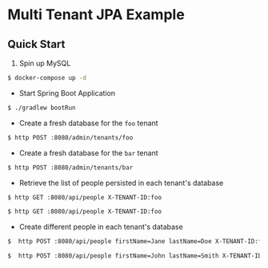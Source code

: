 # Multi Tenant JPA Example

## Quick Start
1. Spin up MySQL
```bash
$ docker-compose up -d
```
* Start Spring Boot Application
```bash
$ ./gradlew bootRun
```
* Create a fresh database for the `foo` tenant
```bash
$ http POST :8080/admin/tenants/foo
```
* Create a fresh database for the `bar` tenant
```bash
$ http POST :8080/admin/tenants/bar
```
* Retrieve the list of people persisted in each tenant's database
```bash
$ http GET :8080/api/people X-TENANT-ID:foo
```
```bash
$ http GET :8080/api/people X-TENANT-ID:foo
```
* Create different people in each tenant's database
```bash
$  http POST :8080/api/people firstName=Jane lastName=Doe X-TENANT-ID:foo
```
```bash
$  http POST :8080/api/people firstName=John lastName=Smith X-TENANT-ID:bar
```
